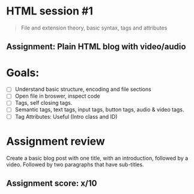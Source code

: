 # HTML session #1

> File and extension theory, basic syntax, tags and attributes

## Assignment: Plain HTML blog with video/audio

# Goals:

- [ ] Understand basic structure, encoding and file sections
- [ ] Open file in broswer, inspect code
- [ ] Tags, self closing tags.
- [ ] Semantic tags, text tags, input tags, button tags, audio & video tags.
- [ ] Tag Attributes: Useful (Intro class and ID)

# Assignment review

Create a basic blog post with one title, with an introduction, followed by a video. Followed by two paragraphs that have sub-titles.

## Assignment score: x/10

